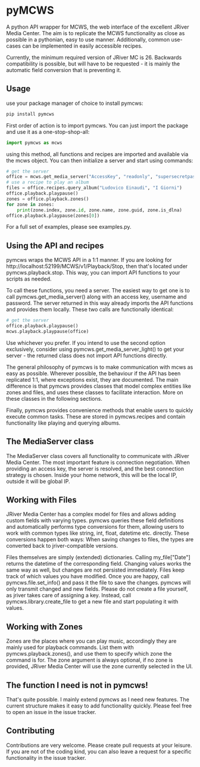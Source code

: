 # pyMCWS
A python API wrapper for MCWS, the web interface of the excellent JRiver Media Center.
The aim is to replicate the MCWS functionality as close as possible in a pythonian,
easy to use manner. Additionally, common use-cases can be implemented in
easily accessible recipes.

Currently, the minimum required version of JRiver MC is 26. Backwards compatibility is possible,
but will have to be requested - it is mainly the automatic field conversion that is preventing it.

## Usage
use your package manager of choice to install pymcws:

```bash
pip install pymcws
```

First order of action is to import pymcws. You can just import the package and use
it as a one-stop-shop-all:

```python
import pymcws as mcws
```

using this method, all functions and recipes are imported and available via the
mcws object. You can then initialize a server and start using commands:

```python
# get the server
office = mcws.get_media_server("AccessKey", "readonly", "supersecretpassword")
# use a recipe to play an album
files = office.recipes.query_album("Ludovico Einaudi", "I Giorni")
office.playback.playpause()
zones = office.playback.zones()
for zone in zones:
    print(zone.index, zone.id, zone.name, zone.guid, zone.is_dlna)
office.playback.playpause(zones[0])

```

For a full set of examples, please see examples.py.

## Using the API and recipes
pymcws wraps the MCWS API in a 1:1 manner. If you are looking for http://localhost:52199/MCWS/v1/Playback/Stop,
then that's located under pymcws.playback.stop. This way, you can import API functions to your scripts as needed.

To call these functions, you need a server. The easiest way to get one is to call pymcws.get_media_server() along with an access key, username and password. The server returned in this way already imports the API functions and provides them locally. These two calls are functionally identical:

```python
# get the server
office.playback.playpause()
mcws.playback.playpause(office)
```

Use whichever you prefer. If you intend to use the second option exclusively, consider using pymcws.get_media_server_light() to get your server - the returned class does not import API functions directly.

The general philosophy of pymcws is to make communication with mcws as easy as possible. Wherever possible, 
the behaviour if the API has been replicated 1:1, where exceptions exist, they are documented. The main difference is that pymcws provides classes that model complex entities like zones and files, and uses these
classes to facilitate interaction. More on these classes in the following sections.

Finally, pymcws provides convenience methods that enable users to quickly execute common tasks. These are 
stored in pymcws.recipes and contain functionality like playing and querying albums.

## The MediaServer class
The MediaServer class covers all functionality to communicate with JRiver Media Center.
The most important feature is connection negotiation. When providing an access key, the server is resolved,
and the best connection strategy is chosen. Inside your home network, this will be the local IP,
outside it will be global IP.

## Working with Files
JRiver Media Center has a complex model for files and allows adding custom fields with varying types.
pymcws queries these field definitions and automatically performs type conversions for them, allowing users 
to work with common types like string, int, float, datetime etc. directly. These conversions happen both ways:
When saving changes to files, the types are converted back to jriver-compatible versions. 

Files themselves are simply (extended) dictionaries. Calling my_file["Date"] returns the datetime of the corresponding field. Changing values works the same way as well, but changes are not persisted immediately. Files keep track of which values you have modified. Once you are happy, call pymcws.file.set_info() and pass it the file to save the changes. pymcws will only transmit changed and new fields.
Please do not create a file yourself, as jriver takes care of assigning a key. Instead,
call pymcws.library.create_file to get a new file and start populating it with values.

## Working with Zones
Zones are the places where you can play music, accordingly they are mainly used for playback commands.
List them with pymcws.playback.zones(), and use them to specify which zone the command is for.
The zone argument is always optional, if no zone is provided, JRiver Media Center will use the zone currently selected in the UI.

## The function I need is not in pymcws!
That's quite possible. I mainly extend pymcws as I need new features. The current structure makes it easy to add
functionality quickly. Please feel free to open an issue in the issue tracker.

## Contributing
Contributions are very welcome. Please create pull requests at your leisure.
If you are not of the coding kind, you can also leave a request for a specific
functionality in the issue tracker.  
